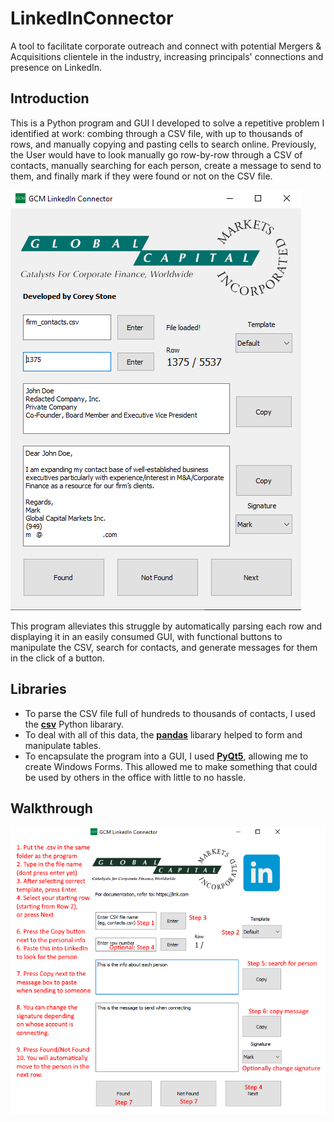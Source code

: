 # LinkedInConnector
A tool to facilitate corporate outreach and connect with potential Mergers &amp; Acquisitions clientele in the industry,
increasing principals' connections and presence on LinkedIn.


## Introduction
This is a Python program and GUI I developed to solve a repetitive problem I identified at work: combing through a CSV file,
with up to thousands of rows, and manually copying and pasting cells to search online. Previously, the User would have to 
look manually go row-by-row through a CSV of contacts, manually searching for each person, create a message to send to them,
and finally mark if they were found or not on the CSV file. 

![alt text](https://github.com/coreystone/LinkedInConnector/blob/master/RedactedPreview.PNG "")


This program alleviates this struggle by automatically parsing each row and displaying it in an easily consumed GUI,
with functional buttons to manipulate the CSV, search for contacts, and generate messages for them in the click of a button.


## Libraries
* To parse the CSV file full of hundreds to thousands of contacts, I used the [**csv**](https://docs.python.org/3/library/csv.html) Python libarary.
* To deal with all of this data, the [**pandas**](https://pandas.pydata.org/) libarary helped to form and manipulate tables.
* To encapsulate the program into a GUI, I used [**PyQt5**](https://pypi.org/project/PyQt5/), allowing me to create Windows Forms. This allowed me to make something that could be used by others in the office with little to no hassle. 


## Walkthrough
![alt text](https://github.com/coreystone/LinkedInConnector/blob/master/Walkthrough.png "")
